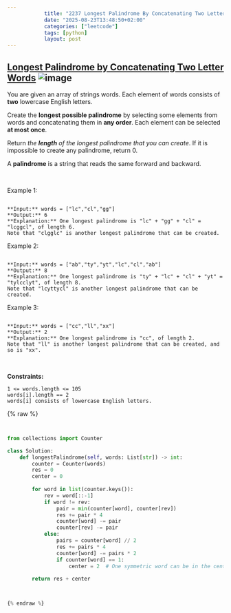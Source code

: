 ```yaml
---
            title: "2237 Longest Palindrome By Concatenating Two Letter Words"
            date: "2025-08-23T13:48:50+02:00"
            categories: ["leetcode"]
            tags: [python]
            layout: post
---
```

            
## [Longest Palindrome by Concatenating Two Letter Words](https://leetcode.com/problems/longest-palindrome-by-concatenating-two-letter-words) ![image](https://img.shields.io/badge/Difficulty-Medium-orange)

You are given an array of strings words. Each element of words consists of **two** lowercase English letters.

Create the **longest possible palindrome** by selecting some elements from words and concatenating them in **any order**. Each element can be selected **at most once**.

Return *the **length** of the longest palindrome that you can create*. If it is impossible to create any palindrome, return 0.

A **palindrome** is a string that reads the same forward and backward.

 

Example 1:

```

**Input:** words = ["lc","cl","gg"]
**Output:** 6
**Explanation:** One longest palindrome is "lc" + "gg" + "cl" = "lcggcl", of length 6.
Note that "clgglc" is another longest palindrome that can be created.

```

Example 2:

```

**Input:** words = ["ab","ty","yt","lc","cl","ab"]
**Output:** 8
**Explanation:** One longest palindrome is "ty" + "lc" + "cl" + "yt" = "tylcclyt", of length 8.
Note that "lcyttycl" is another longest palindrome that can be created.

```

Example 3:

```

**Input:** words = ["cc","ll","xx"]
**Output:** 2
**Explanation:** One longest palindrome is "cc", of length 2.
Note that "ll" is another longest palindrome that can be created, and so is "xx".

```

 

**Constraints:**

	1 <= words.length <= 105
	words[i].length == 2
	words[i] consists of lowercase English letters.

{% raw %}


```python


from collections import Counter

class Solution:
    def longestPalindrome(self, words: List[str]) -> int:
        counter = Counter(words)
        res = 0
        center = 0
        
        for word in list(counter.keys()):
            rev = word[::-1]
            if word != rev:
                pair = min(counter[word], counter[rev])
                res += pair * 4
                counter[word] -= pair
                counter[rev] -= pair
            else:
                pairs = counter[word] // 2
                res += pairs * 4
                counter[word] -= pairs * 2
                if counter[word] == 1:
                    center = 2  # One symmetric word can be in the center
                    
        return res + center



{% endraw %}
```
